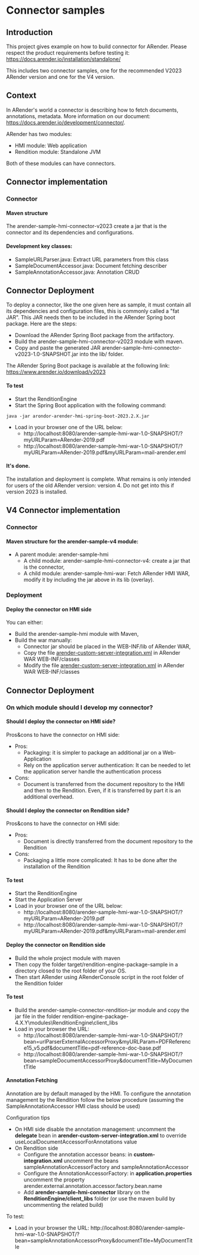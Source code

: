 # Connector samples

## Introduction

This project gives example on how to build connector for ARender. Please respect the product requirements before testing
it: https://docs.arender.io/installation/standalone/

This includes two connector samples, one for the recommended V2023 ARender version and one for the V4 version.

## Context

In ARender's world a connector is describing how to fetch documents, annotations, metadata. More information on our
document: https://docs.arender.io/development/connector/.

ARender has two modules:

* HMI module: Web application
* Rendition module: Standalone JVM

Both of these modules can have connectors.

## Connector implementation

### Connector

#### Maven structure

The arender-sample-hmi-connector-v2023 create a jar that is the connector and its dependencies and configurations.

#### Development key classes: 

* SampleURLParser.java: Extract URL parameters from this class
* SampleDocumentAccessor.java: Document fetching describer
* SampleAnnotationAccessor.java: Annotation CRUD

## Connector Deployment

To deploy a connector, like the one given here as sample, it must contain all its dependencies and configuration files, 
this is commonly called a "fat JAR".
This JAR needs then to be included in the ARender Spring boot package.
Here are the steps:

* Download the ARender Spring Boot package from the artifactory.
* Build the arender-sample-hmi-connector-v2023 module with maven.
* Copy and paste the generated JAR arender-sample-hmi-connector-v2023-1.0-SNAPSHOT.jar into the lib/ folder.

The ARender Spring Boot package is available at the following link: https://www.arender.io/download/v2023

#### To test

* Start the RenditionEngine
* Start the Spring Boot application with the following command:
```
java -jar arondor-arender-hmi-spring-boot-2023.2.X.jar
```
* Load in your browser one of the URL below:
  * http://localhost:8080/arender-sample-hmi-war-1.0-SNAPSHOT/?myURLParam=ARender-2019.pdf
  * http://localhost:8080/arender-sample-hmi-war-1.0-SNAPSHOT/?myURLParam=ARender-2019.pdf&myURLParam=mail-arender.eml


#### It's done.

The installation and deployment is complete.
What remains is only intended for users of the old ARender version: version 4. 
Do not get into this if version 2023 is installed.

## V4 Connector implementation

### Connector

#### Maven structure for the arender-sample-v4 module:

* A parent module: arender-sample-hmi
  * A child module: arender-sample-hmi-connector-v4: create a jar that is the connector,
  * A child module: arender-sample-hmi-war: Fetch ARender HMI WAR, modify it by including the jar above in its
    lib (overlay).
    
### Deployment

#### Deploy the connector on HMI side

You can either:
* Build the arender-sample-hmi module with Maven,
* Build the war manually:
  * Connector jar should be placed in the WEB-INF/lib of ARender WAR,
  * Copy the  file [arender-custom-server-integration.xml](/arender-sample-v4/arender-sample-hmi/arender-sample-hmi-war/src/main/resources/arender-custom-integration.xml) in ARender WAR WEB-INF/classes
  * Modify the file [arender-custom-server-integration.xml](/arender-sample-v4/arender-sample-hmi/arender-sample-hmi-war/src/main/resources/arender-server.properties) in ARender WAR WEB-INF/classes

## Connector Deployment

### On which module should I develop my connector?

#### Should I deploy the connector on HMI side?

Pros&cons to have the connector on HMI side:

* Pros:
  * Packaging: it is simpler to package an additional jar on a Web-Application
  * Rely on the application server authentication: It can be needed to let the application server handle the
    authentication process
* Cons:
  * Document is transferred from the document repository to the HMI and then to the Rendition. Even, if it is
    transferred by part it is an additional overhead.

#### Should I deploy the connector on Rendition side?

Pros&cons to have the connector on HMI side:

* Pros:
  * Document is directly transferred from the document repository to the Rendition
* Cons:
  * Packaging a little more complicated: It has to be done after the installation of the Rendition

#### To test

* Start the RenditionEngine
* Start the Application Server
* Load in your browser one of the URL below:
  * http://localhost:8080/arender-sample-hmi-war-1.0-SNAPSHOT/?myURLParam=ARender-2019.pdf
  * http://localhost:8080/arender-sample-hmi-war-1.0-SNAPSHOT/?myURLParam=ARender-2019.pdf&myURLParam=mail-arender.eml

#### Deploy the connector on Rendition side

* Build the whole project module with maven
* Then copy the folder target/rendition-engine-package-sample in a directory closed to the root folder of your OS.
* Then start ARender using ARenderConsole script in the root folder of the Rendition folder

#### To test

* Build the arender-sample-connector-rendition-jar module and copy the jar file in the folder
  rendition-engine-package-4.X.Y\modules\RenditionEngine\client_libs
* Load in your browser the URL:
  * http://localhost:8080/arender-sample-hmi-war-1.0-SNAPSHOT/?bean=urlParserExternalAccessorProxy&myURLParam=PDFReference15_v5.pdf&documentTitle=pdf-reference-doc-base.pdf
  * http://localhost:8080/arender-sample-hmi-war-1.0-SNAPSHOT/?bean=sampleDocumentAccessorProxy&documentTitle=MyDocumentTitle

#### Annotation Fetching
Annotation are by default managed by the HMI.
To configure the annotation management by the Rendition follow the below procedure (assuming the SampleAnnotationAccessor HMI class should be used)

Configuration tips

* On HMI side disable the annotation management: uncomment the **delegate** bean in **arender-custom-server-integration.xml** to override useLocalDocumentAccessorForAnnotations value
* On Rendition side
  * Configure the annotation accessor beans: in **custom-integration.xml** uncomment the beans sampleAnnotationAccessorFactory and sampleAnnotationAccessor
  * Configure the AnnotationAccessorFactory: in **application.properties** uncomment the property arender.external.annotation.accessor.factory.bean.name
  * Add **arender-sample-hmi-connector** library on the **RenditionEngine/client_libs** folder (or use the maven build by uncommenting the related build)

To test:
* Load in your browser the
  URL: http://localhost:8080/arender-sample-hmi-war-1.0-SNAPSHOT/?bean=sampleAnnotationAccessorProxy&documentTitle=MyDocumentTitle
